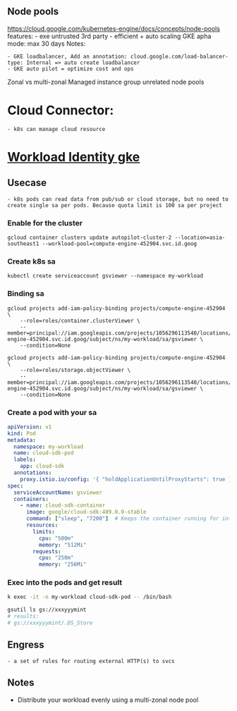 ## Node pools

  https://cloud.google.com/kubernetes-engine/docs/concepts/node-pools
  features:
      - exe untrusted 3rd party 
      - efficient + auto scaling
  GKE apha mode: max 30 days
  Notes:

    - GKE loadbalancer, Add an annotation: cloud.google.com/load-balancer-type: Internal => auto create loadbalancer
    - GKE auto pilot = optimize cost and ops

  Zonal vs multi-zonal
  Managed instance group unrelated node pools
  
# Cloud Connector:

    - k8s can manage cloud resource

# [Workload Identity gke](https://cloud.google.com/kubernetes-engine/docs/how-to/workload-identity)

## Usecase

    - k8s pods can read data from pub/sub or cloud storage, but no need to create single sa per pods. Because quota limit is 100 sa per project

### Enable for the cluster

```
gcloud container clusters update autopilot-cluster-2 --location=asia-southeast1 --workload-pool=compute-engine-452904.svc.id.goog
```

### Create k8s sa

    kubectl create serviceaccount gsviewer --namespace my-workload

### Binding sa

    gcloud projects add-iam-policy-binding projects/compute-engine-452904 \
        --role=roles/container.clusterViewer \
        --member=principal://iam.googleapis.com/projects/1056296113540/locations/global/workloadIdentityPools/compute-engine-452904.svc.id.goog/subject/ns/my-workload/sa/gsviewer \
        --condition=None

    gcloud projects add-iam-policy-binding projects/compute-engine-452904 \
        --role=roles/storage.objectViewer \
        --member=principal://iam.googleapis.com/projects/1056296113540/locations/global/workloadIdentityPools/compute-engine-452904.svc.id.goog/subject/ns/my-workload/sa/gsviewer \
        --condition=None

### Create a pod with your sa

```yaml
apiVersion: v1
kind: Pod
metadata:
  namespace: my-workload
  name: cloud-sdk-pod
  labels:
    app: cloud-sdk
  annotations:
    proxy.istio.io/config: '{ "holdApplicationUntilProxyStarts": true }'    
spec:
  serviceAccountName: gsviewer
  containers:
    - name: cloud-sdk-container
      image: google/cloud-sdk:489.0.0-stable
      command: ["sleep", "7200"]  # Keeps the container running for interaction
      resources:
        limits:
          cpu: "500m"
          memory: "512Mi"
        requests:
          cpu: "250m"
          memory: "256Mi"
```

### Exec into the pods and get result

```bash
k exec -it -n my-workload cloud-sdk-pod -- /bin/bash

gsutil ls gs://xxxyyymint
# results: 
# gs://xxxyyymint/.DS_Store
```

## Engress

    - a set of rules for routing external HTTP(s) to svcs

## Notes

  - Distribute your workload evenly using a multi-zonal node pool
